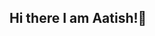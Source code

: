 ## Hi there I am Aatish!👋

<!--
**aatishgupta25/aatishgupta25** is a ✨ _special_ ✨ repository because its `README.md` (this file) appears on your GitHub profile.

Here are a few things about me :

- 🔭 I'm interested in learning more about AI/ML and Mobile Application Development
- 🌱 I’m currently pursuing a B.S. in Computer Science and Mathemaics at the University of Maryland, College Park
- 📫 How to reach me: Email : aatishgupta.edu@gmail.com
                    LinkedIn : [https://www.linkedin.com/in/aatish-gupta-958918255/](https://www.linkedin.com/in/aatish-gupta-958918255/)
- 😄 Pronouns: He/him
- ⚡ Fun fact: I recently made an app to split restaurant bills using Flutter. [App Demo](https://www.youtube.com/watch?si=Ylu9j7f9wHgKiC3N&v=uYyA4W0vMcg&feature=youtu.be)

